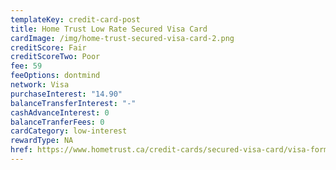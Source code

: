 ```yaml
---
templateKey: credit-card-post
title: Home Trust Low Rate Secured Visa Card
cardImage: /img/home-trust-secured-visa-card-2.png
creditScore: Fair
creditScoreTwo: Poor
fee: 59
feeOptions: dontmind
network: Visa
purchaseInterest: "14.90"
balanceTransferInterest: "-"
cashAdvanceInterest: 0
balanceTranferFees: 0
cardCategory: low-interest
rewardType: NA
href: https://www.hometrust.ca/credit-cards/secured-visa-card/visa-form/?product=lowrate&referrer=2241355
---
```

